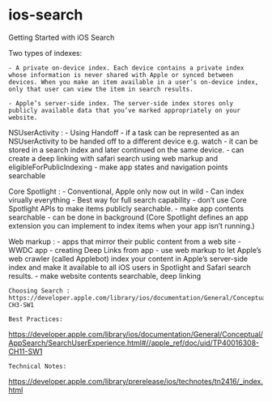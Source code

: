 # ios-search
Getting Started with iOS Search

Two types of indexes:

	- A private on-device index. Each device contains a private index whose information is never shared with Apple or synced between devices. When you make an item available in a user’s on-device index, only that user can view the item in search results.

	- Apple’s server-side index. The server-side index stores only publicly available data that you’ve marked appropriately on your website.

NSUserActivity : 
	- Using Handoff
	- if a task can be represented as an NSUserActivity to be handed off to a different device e.g. watch
	- it can be stored in a search index and later continued on the same device.
	- can create a deep linking with safari search using web markup and eligibleForPublicIndexing
	- make app states and navigation points searchable

Core Spotlight :
	- Conventional, Apple only now out in wild
	- Can index virually everything
	- Best way for full search capability
	- don’t use Core Spotlight APIs to make items publicly searchable.
	- make app contents searchable
	- can be done in background (Core Spotlight defines an app extension you can implement to index items when your app isn’t running.)
	
Web markup : 
	- apps that mirror their public content from a web site
	- WWDC app
	- creating Deep Links from app
	- use web markup to let Apple’s web crawler (called Applebot) index your content in Apple’s server-side index and make it available to all iOS users in Spotlight and Safari search results.
	- make website contents searchable, deep linking
	
	Choosing Search : https://developer.apple.com/library/ios/documentation/General/Conceptual/AppSearch/Choosing.html#//apple_ref/doc/uid/TP40016308-CH3-SW1

	Best Practices: 
https://developer.apple.com/library/ios/documentation/General/Conceptual/AppSearch/SearchUserExperience.html#//apple_ref/doc/uid/TP40016308-CH11-SW1

	Technical Notes:
	
https://developer.apple.com/library/prerelease/ios/technotes/tn2416/_index.html
